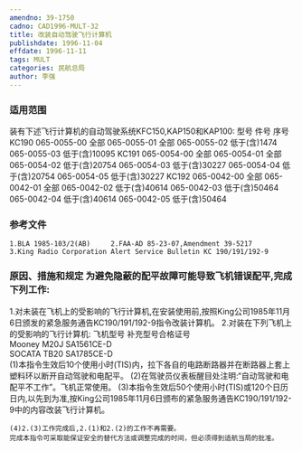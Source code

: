 ```yaml
---
amendno: 39-1750
cadno: CAD1996-MULT-32
title: 改装自动驾驶飞行计算机
publishdate: 1996-11-04
effdate: 1996-11-11
tags: MULT
categories: 民航总局
author: 李强
---
```


### 适用范围 
装有下述飞行计算机的自动驾驶系统KFC150,KAP150和KAP100:
型号  件号  序号
KC190  065-0055-00  全部
065-0055-01  全部
065-0055-02  低于(含)1474
065-0055-03  低于(含)10095
KC191  065-0054-00  全部
065-0054-01  全部
065-0054-02  低于(含)20754
065-0054-03  低于(含)30227
065-0054-04  低于(含)20754
065-0054-05  低于(含)30227
KC192  065-0042-00  全部
065-0042-01  全部
065-0042-02  低于(含)40614
065-0042-03  低于(含)50464
065-0042-04  低于(含)40614
065-0042-05  低于(含)50464

<!--more-->
### 参考文件
    1.BLA 1985-103/2(AB)     2.FAA-AD 85-23-07,Amendment 39-5217     3.King Radio Corporation Alert Service Bulletin KC 190/191/192-9 

### 原因、措施和规定 为避免隐蔽的配平故障可能导致飞机错误配平,完成下列工作: 
  1.对未装在飞机上的受影响的飞行计算机,在安装使用前,按照King公司1985年11月6日颁发的紧急服务通告KC190/191/192-9指令改装计算机。 
  2.对装在下列飞机上的受影响的飞行计算机: 
飞机型号  补充型号合格证号  
Mooney M20J  SA1561CE-D  
SOCATA TB20  SA1785CE-D  
(1)本指令生效后10个使用小时(TIS)内，拉下各自的电路断路器并在断路器上套上塑料环以断开自动驾驶和电配平。 
(2)在驾驶员仪表板醒目处注明:“自动驾驶和电配平不工作”。飞机正常使用。 
(3)本指令生效后50个使用小时(TIS)或120个日历日内,以先到为准,按King公司1985年11月6日颁布的紧急服务通告KC190/191/192-9中的内容改装飞行计算机。 

    (4)2.(3)工作完成后,2.(1)和2.(2)的工作不再需要。 
    完成本指令可采取能保证安全的替代方法或调整完成的时间，但必须得到适航当局的批准。
